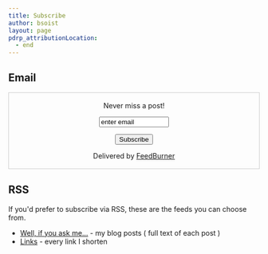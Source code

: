 ```yaml
---
title: Subscribe
author: bsoist
layout: page
pdrp_attributionLocation:
  - end
---
```

## Email

<form style="border:1px solid #ccc;padding:3px;text-align:center;" action="https://feedburner.google.com/fb/a/mailverify" method="post" target="popupwindow" onsubmit="window.open('https://feedburner.google.com/fb/a/mailverify?uri=WellIfYouAskMe', 'popupwindow', 'scrollbars=yes,width=550,height=520');return true"><p>Never miss a post!</p><p><input type="text" style="width:140px" name="email" value="enter email" /></p><input type="hidden" value="WellIfYouAskMe" name="uri"/><input type="hidden" name="loc" value="en_US"/><input type="submit" value="Subscribe" /><p>Delivered by <a href="https://feedburner.google.com" target="_blank">FeedBurner</a></p></form>

## RSS
If you'd prefer to subscribe via RSS, these are the feeds you can choose from.

  * [Well, if you ask me...][www] - my blog posts ( full text of each post )
  * [Links][links] - every link I shorten

[links]: http://feeds.feedburner.com/BsoistsLinkblogFeed
[www]: http://feed.bsoi.st
